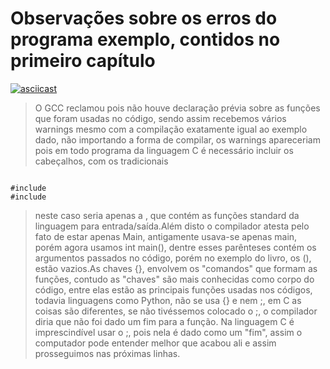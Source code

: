 # Observações sobre os erros do programa exemplo, contidos no primeiro capítulo
[![asciicast](https://asciinema.org/a/p2OwHVZjrptU9tMy45uskMpw7.png)](https://asciinema.org/a/p2OwHVZjrptU9tMy45uskMpw7)

<blockquote>O GCC reclamou pois não houve declaração prévia sobre as funções que foram usadas no código, sendo assim recebemos vários warnings mesmo com a compilação exatamente igual ao exemplo dado, não importando a forma de compilar, os warnings apareceriam pois em todo programa da linguagem C é necessário incluir os cabeçalhos, com os tradicionais</blockquote>
<pre><code>
#include <stdio.h>
#include <stdlib.h>
</pre></code>
<blockquote>neste caso seria apenas a <stdio.h>, que contém as funções standard da linguagem para entrada/saída.Além disto o compilador atesta pelo fato de estar apenas Main, antigamente usava-se apenas main, porém agora usamos int main(), dentre esses parênteses contém os argumentos passados no código, porém no exemplo do livro, os (), estão vazios.As chaves {}, envolvem os "comandos" que formam as funções, contudo as "chaves" são mais conhecidas como corpo do código, entre elas estão as principais funções usadas nos códigos, todavia linguagens como Python, não se usa {} e nem ;, em C as coisas são diferentes, se não tivéssemos colocado o ;, o compilador diria que não foi dado um fim para a função. Na linguagem C é imprescindível usar o ;, pois nela é dado como um "fim", assim o computador pode entender melhor que acabou ali e assim prosseguimos nas próximas linhas.</blockquote>
